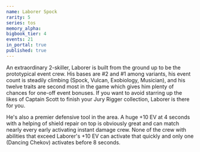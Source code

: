 ```yaml
---
name: Laborer Spock
rarity: 5
series: tos
memory_alpha:
bigbook_tier: 4
events: 21
in_portal: true
published: true
---
```


An extraordinary 2-skiller, Laborer is built from the ground up to be the prototypical event crew. His bases are #2 and #1 among variants, his event count is steadily climbing (Spock, Vulcan, Exobiology, Musician), and his twelve traits are second most in the game which gives him plenty of chances for one-off event bonuses. If you want to avoid starring up the likes of Captain Scott to finish your Jury Rigger collection, Laborer is there for you.

He's also a premier defensive tool in the area. A huge +10 EV at 4 seconds with a helping of shield repair on top is obviously great and can match nearly every early activating instant damage crew. None of the crew with abilities that exceed Laborer's +10 EV can activate that quickly and only one (Dancing Chekov) activates before 8 seconds.
